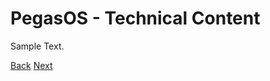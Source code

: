 # PegasOS - Technical Content

Sample Text.

[Back](DESIGN_DOCUMENT.md)          [Next](4_HARDWARE.md)